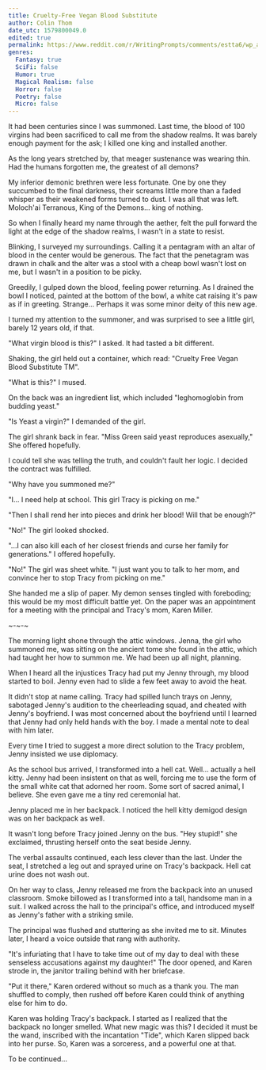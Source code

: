 ```yaml
---
title: Cruelty-Free Vegan Blood Substitute
author: Colin Thom
date_utc: 1579800049.0
edited: true
permalink: https://www.reddit.com/r/WritingPrompts/comments/estta6/wp_as_a_demon_youre_quite_familiar_with_wouldbe/
genres:
  Fantasy: true
  SciFi: false
  Humor: true
  Magical Realism: false
  Horror: false
  Poetry: false
  Micro: false
---
```

It had been centuries since I was summoned. Last time, the blood of 100 virgins had been sacrificed to call me from the shadow realms. It was barely enough payment for the ask; I killed one king and installed another.

As the long years stretched by, that meager sustenance was wearing thin. Had the humans forgotten me, the greatest of all demons?

My inferior demonic brethren were less fortunate. One by one they succumbed to the final darkness, their screams little more than a faded whisper as their weakened forms turned to dust. I was all that was left. Moloch'ai Terranous, King of the Demons... king of nothing.

So when I finally heard my name through the aether, felt the pull forward the light at the edge of the shadow realms, I wasn't in a state to resist.

Blinking, I surveyed my surroundings. Calling it a pentagram with an altar of blood in the center would be generous. The fact that the penetagram was drawn in chalk and the alter was a stool with a cheap bowl wasn't lost on me, but I wasn't in a position to be picky.

Greedily, I gulped down the blood, feeling power returning. As I drained the bowl I noticed, painted at the bottom of the bowl, a white cat raising it's paw as if in greeting. Strange... Perhaps it was some minor deity of this new age.

I turned my attention to the summoner, and was surprised to see a little girl, barely 12 years old, if that.

"What virgin blood is this?" I asked. It had tasted a bit different.

Shaking, the girl held out a container, which read: "Cruelty Free Vegan Blood Substitute TM".

"What is this?" I mused.

On the back was an ingredient list, which included "leghomoglobin from budding yeast."

"Is Yeast a virgin?" I demanded of the girl.

The girl shrank back in fear. "Miss Green said yeast reproduces asexually," She offered hopefully.

I could tell she was telling the truth, and couldn't fault her logic. I decided the contract was fulfilled.

"Why have you summoned me?"

"I... I need help at school. This girl Tracy is picking on me."

"Then I shall rend her into pieces and drink her blood! Will that be enough?"

"No!" The girl looked shocked.

"...I can also kill each of her closest friends and curse her family for generations." I offered hopefully.

"No!" The girl was sheet white. "I just want you to talk to her mom, and convince her to stop Tracy from picking on me."

She handed me a slip of paper. My demon senses tingled with foreboding; this would be my most difficult battle yet. On the paper was an appointment for a meeting with the principal and Tracy's mom, Karen Miller.

~-~-~

The morning light shone through the attic windows. Jenna, the girl who summoned me, was sitting on the ancient tome she found in the attic, which had taught her how to summon me. We had been up all night, planning.

When I heard all the injustices Tracy had put my Jenny through, my blood started to boil. Jenny even had to slide a few feet away to avoid the heat.

It didn't stop at name calling. Tracy had spilled lunch trays on Jenny, sabotaged Jenny's audition to the cheerleading squad, and cheated with Jenny's boyfriend. I was most concerned about the boyfriend until I learned that Jenny had only held hands with the boy. I made a mental note to deal with him later.

Every time I tried to suggest a more direct solution to the Tracy problem, Jenny insisted we use diplomacy.

As the school bus arrived, I transformed into a hell cat. Well... actually a hell kitty. Jenny had been insistent on that as well, forcing me to use the form of the small white cat that adorned her room. Some sort of sacred animal, I believe. She even gave me a tiny red ceremonial hat.

Jenny placed me in her backpack. I noticed the hell kitty demigod design was on her backpack as well.

It wasn't long before Tracy joined Jenny on the bus. "Hey stupid!" she exclaimed, thrusting herself onto the seat beside Jenny.

The verbal assaults continued, each less clever than the last. Under the seat, I stretched a leg out and sprayed urine on Tracy's backpack. Hell cat urine does not wash out.

On her way to class, Jenny released me from the backpack into an unused classroom. Smoke billowed as I transformed into a tall, handsome man in a suit. I walked across the hall to the principal's office, and introduced myself as Jenny's father with a striking smile.

The principal was flushed and stuttering as she invited me to sit. Minutes later, I heard a voice outside that rang with authority.

"It's infuriating that I have to take time out of my day to deal with these senseless accusations against my daughter!" The door opened, and Karen strode in, the janitor trailing behind with her briefcase.

"Put it there," Karen ordered without so much as a thank you. The man shuffled to comply, then rushed off before Karen could think of anything else for him to do.

Karen was holding Tracy's backpack. I started as I realized that the backpack no longer smelled. What new magic was this? I decided it must be the wand, inscribed with the incantation "Tide", which Karen slipped back into her purse. So, Karen was a sorceress, and a powerful one at that.

To be continued...
